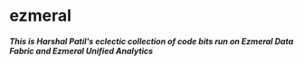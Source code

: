 # ezmeral

##### This is Harshal Patil's eclectic collection of code bits run on Ezmeral Data Fabric and Ezmeral Unified Analytics